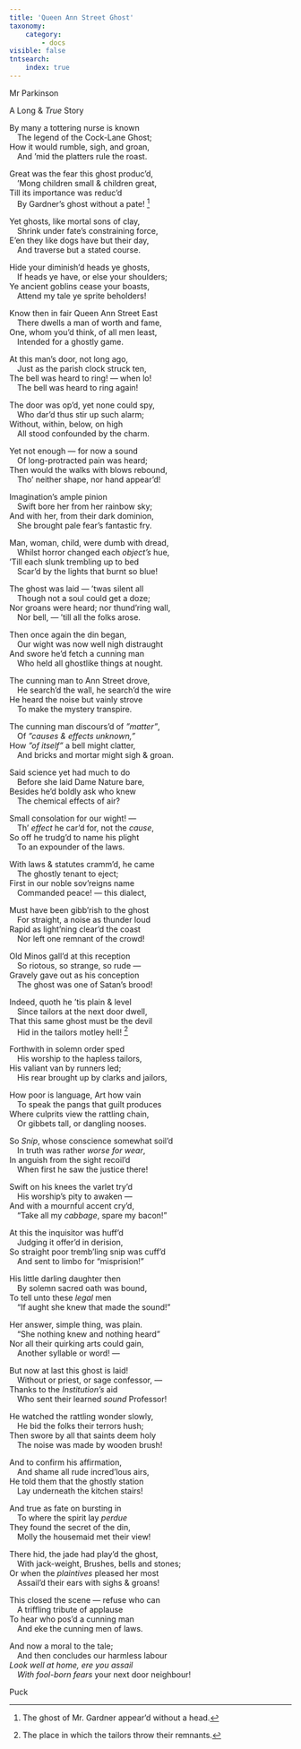 ```yaml
---
title: 'Queen Ann Street Ghost'
taxonomy:
    category:
        - docs
visible: false
tntsearch:
    index: true
---
```


<div class="author">Mr Parkinson</div>

<span class="title">A Long & *True* Story</span>

By many a tottering nurse is known  
&emsp;The legend of the Cock-Lane Ghost;  
How it would rumble, sigh, and groan,  
&emsp;And ’mid the platters rule the roast.  

Great was the fear this ghost produc’d,  
&emsp;’Mong children small & children great,  
Till its importance was reduc’d  
&emsp;By Gardner’s ghost without a pate! [^1]  

Yet ghosts, like mortal sons of clay,  
&emsp;Shrink under fate’s constraining force,  
E’en they like dogs have but their day,  
&emsp;And traverse but a stated course.  

Hide your diminish’d heads ye ghosts,  
&emsp;If heads ye have, or else your shoulders;  
Ye ancient goblins cease your boasts,  
&emsp;Attend my tale ye sprite beholders!  

Know then in fair Queen Ann Street East  
&emsp;There dwells a man of worth and fame,  
One, whom you’d think, of all men least,  
&emsp;Intended for a ghostly game.  
 
At this man’s door, not long ago,  
&emsp;Just as the parish clock struck ten,  
The bell was heard to ring! — when lo!  
&emsp;The bell was heard to ring again!  

The door was op’d, yet none could spy,  
&emsp;Who dar’d thus stir up such alarm;  
Without, within, below, on high  
&emsp;All stood confounded by the charm.  

Yet not enough — for now a sound  
&emsp;Of long-protracted pain was heard;  
Then would the walks with blows rebound,  
&emsp;Tho’ neither shape, nor hand appear’d!  
  
Imagination’s ample pinion  
&emsp;Swift bore her from her rainbow sky;  
And with her, from their dark dominion,  
&emsp;She brought pale fear’s fantastic fry.  
  
Man, woman, child, were dumb with dread,  
&emsp;Whilst horror changed each *object’s* hue,  
’Till each slunk trembling up to bed  
&emsp;Scar’d by the lights that burnt so blue!  
  
The ghost was laid — ’twas silent all  
&emsp;Though not a soul could get a doze;  
Nor groans were heard; nor thund’ring wall,  
&emsp;Nor bell, — ’till all the folks arose.  
  
Then once again the din began,  
&emsp;Our wight was now well nigh distraught  
And swore he’d fetch a cunning man  
&emsp;Who held all ghostlike things at nought.  
  
The cunning man to Ann Street drove,  
&emsp;He search’d the wall, he search’d the wire  
He heard the noise but vainly strove  
&emsp;To make the mystery transpire.  
  
The cunning man discours’d of *”matter”*,  
&emsp;Of *”causes & effects unknown,”*  
How *”of itself”* a bell might clatter,  
&emsp;And bricks and mortar might sigh & groan.  
  
Said science yet had much to do  
&emsp;Before she laid Dame Nature bare,  
Besides he’d boldly ask who knew  
&emsp;The chemical effects of air?  
 
Small consolation for our wight! —  
&emsp;Th’ *effect* he car’d for, not the *cause*,  
So off he trudg’d to name his plight  
&emsp;To an expounder of the laws.  
  
With laws & statutes cramm’d, he came  
&emsp;The ghostly tenant to eject;  
First in our noble sov’reigns name  
&emsp;Commanded peace! — this dialect,  
  
Must have been gibb’rish to the ghost  
&emsp;For straight, a noise as thunder loud  
Rapid as light’ning clear’d the coast  
&emsp;Nor left one remnant of the crowd!  
  
Old Minos gall’d at this reception  
&emsp;So riotous, so strange, so rude —  
Gravely gave out as his conception  
&emsp;The ghost was one of Satan’s brood!  
  
Indeed, quoth he ’tis plain & level  
&emsp;Since tailors at the next door dwell,  
That this same ghost must be the devil  
&emsp;Hid in the tailors motley hell! [^2]  
  
Forthwith in solemn order sped  
&emsp;His worship to the hapless tailors,  
His valiant van by runners led;  
&emsp;His rear brought up by clarks and jailors,  
  
How poor is language, Art how vain  
&emsp;To speak the pangs that guilt produces  
Where culprits view the rattling chain,  
&emsp;Or gibbets tall, or dangling nooses.  
  
So *Snip*, whose conscience somewhat soil’d  
&emsp;In truth was rather *worse for wear*,  
In anguish from the sight recoil’d  
&emsp;When first he saw the justice there!  
  
Swift on his knees the varlet try’d  
&emsp;His worship’s pity to awaken —  
And with a mournful accent cry’d,  
&emsp;“Take all my *cabbage*, spare my bacon!”  
  
At this the inquisitor was huff’d  
&emsp;Judging it offer’d in derision,  
So straight poor tremb’ling snip was cuff’d  
&emsp;And sent to limbo for “misprision!” 
  
His little darling daughter then  
&emsp;By solemn sacred oath was bound,  
To tell unto these *legal* men  
&emsp;“If aught she knew that made the sound!”  
  
Her answer, simple thing, was plain.  
&emsp;“She nothing knew and nothing heard”  
Nor all their quirking arts could gain,  
&emsp;Another syllable or word! —  
  
But now at last this ghost is laid!  
&emsp;Without or priest, or sage confessor, —  
Thanks to the *Institution’s* aid  
&emsp;Who sent their learned *sound* Professor!  
  
He watched the rattling wonder slowly,  
&emsp;He bid the folks their terrors hush;  
Then swore by all that saints deem holy  
&emsp;The noise was made by wooden brush!  
  
And to confirm his affirmation,  
&emsp;And shame all rude incred’lous airs,  
He told them that the ghostly station  
&emsp;Lay underneath the kitchen stairs!  
  
And true as fate on bursting in  
&emsp;To where the spirit lay *perdue*  
They found the secret of the din,  
&emsp;Molly the housemaid met their view!  
  
There hid, the jade had play’d the ghost,  
&emsp;With jack-weight, Brushes, bells and stones;  
Or when the *plaintives* pleased her most  
&emsp;Assail’d their ears with sighs & groans!  
  
This closed the scene — refuse who can  
&emsp;A triffling tribute of applause  
To hear who pos’d a cunning man  
&emsp;And eke the cunning men of laws.  
  
And now a moral to the tale;  
&emsp;And then concludes our harmless labour  
*Look well at home, ere you assail*  
&emsp;*With fool-born fears* your next door neighbour!  
  
Puck

[^1]: The ghost of Mr. Gardner appear’d without a head. 
[^2]: The place in which the tailors throw their remnants. 